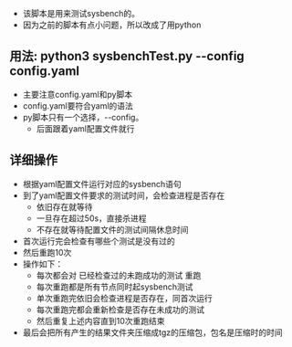 * 该脚本是用来测试sysbench的。
* 因为之前的脚本有点小问题，所以改成了用python
## 用法: python3 sysbenchTest.py --config config.yaml
* 主要注意config.yaml和py脚本
* config.yaml要符合yaml的语法
* py脚本只有一个选择，--config。
  * 后面跟着yaml配置文件就行

## 详细操作
* 根据yaml配置文件运行对应的sysbench语句
* 到了yaml配置文件要求的测试时间，会检查进程是否存在
  * 依旧存在就等待
  * 一旦存在超过50s，直接杀进程
  * 不存在就等待配置文件的测试间隔休息时间
* 首次运行完会检查有哪些个测试是没有过的
* 然后重跑10次
* 操作如下：
  * 每次都会对 已经检查过的未跑成功的测试 重跑
  * 每次重跑都是所有节点同时起sysbench测试
  * 单次重跑完依旧会检查进程是否存在，同首次运行
  * 每次重跑完都会重新检查是否存在未成功的测试
  * 然后重复上述内容直到10次重跑结束
* 最后会把所有产生的结果文件夹压缩成tgz的压缩包，包名是压缩时的时间
